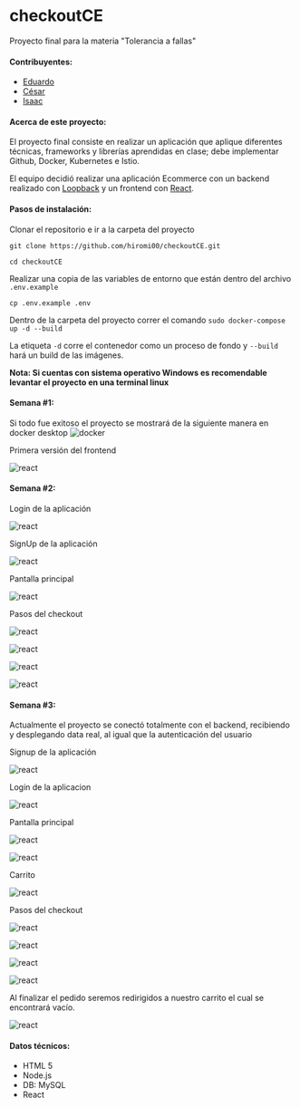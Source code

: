 # checkoutCE

Proyecto final para la materia "Tolerancia a fallas"
#### Contribuyentes: 
+ [Eduardo](https://github.com/EduardoPEMA)
+ [César](https://github.com/hiromi00)
+ [Isaac](https://github.com/isaacfulcrum)

#### Acerca de este proyecto:

El proyecto final consiste en realizar un aplicación que aplique diferentes técnicas, frameworks y librerías aprendidas en clase; debe implementar Github, Docker, Kubernetes e Istio. 

El equipo decidió realizar una aplicación Ecommerce con un  backend realizado con [Loopback](https://loopback.io/) y un frontend con [React](https://es.reactjs.org/). 

#### Pasos de instalación:

Clonar el repositorio e ir a la carpeta del proyecto

`git clone https://github.com/hiromi00/checkoutCE.git`

`cd checkoutCE`

Realizar una copia de las variables de entorno que están dentro del archivo `.env.example`

`cp .env.example .env`

Dentro de la carpeta del proyecto correr el comando
`sudo docker-compose up -d --build`

La etiqueta `-d` corre el contenedor como un proceso de fondo y `--build` hará un build de las imágenes.

**Nota: Si cuentas con sistema operativo Windows es recomendable levantar el proyecto en una terminal linux**

#### Semana #1:

Si todo fue exitoso el proyecto se mostrará de la siguiente manera en docker desktop
![docker](https://github.com/hiromi00/checkoutCE/blob/main/assets/containers.png?raw=true "Docker")

Primera versión del frontend

![react](https://github.com/hiromi00/checkoutCE/blob/main/assets/frontendv1.png?raw=true"React")

#### Semana #2:

Login de la aplicación

![react](https://github.com/hiromi00/checkoutCE/blob/main/assets/login.PNG?raw=true"Login")

SignUp de la aplicación

![react](https://github.com/hiromi00/checkoutCE/blob/main/assets/signup.PNG?raw=true"SignUp")

Pantalla principal

![react](https://github.com/hiromi00/checkoutCE/blob/main/assets/carrito.PNG?raw=true"Dashboard")

Pasos del checkout

![react](https://github.com/hiromi00/checkoutCE/blob/main/assets/checkout1.PNG?raw=true"Checkout")

![react](https://github.com/hiromi00/checkoutCE/blob/main/assets/checkout2.PNG?raw=true"Checkout")

![react](https://github.com/hiromi00/checkoutCE/blob/main/assets/checkout3.PNG?raw=true"Checkout")

![react](https://github.com/hiromi00/checkoutCE/blob/main/assets/checkout4.PNG?raw=true"Checkout")
#### Semana #3:

Actualmente el proyecto se conectó totalmente con el backend, recibiendo y desplegando data real, al igual que la autenticación del usuario

Signup de la aplicación

![react](https://github.com/hiromi00/checkoutCE/blob/main/assets/week%20%233/signup.PNG?raw=true"SignUp")

Login de la aplicacion

![react](https://github.com/hiromi00/checkoutCE/blob/main/assets/week%20%233/login.PNG?raw=true"Login")

Pantalla principal

![react](https://github.com/hiromi00/checkoutCE/blob/main/assets/week%20%233/dashboard.PNG?raw=true"Dashboard")

![react](https://github.com/hiromi00/checkoutCE/blob/main/assets/week%20%233/cartAdd.PNG?raw=true"Dashboard")

Carrito

![react](https://github.com/hiromi00/checkoutCE/blob/main/assets/week%20%233/shopCart.PNG?raw=true"Carrito")

Pasos del checkout

![react](https://github.com/hiromi00/checkoutCE/blob/main/assets/week%20%233/checkout1.PNG?raw=true"Checkout")

![react](https://github.com/hiromi00/checkoutCE/blob/main/assets/week%20%233/checkout2.PNG?raw=true"Checkout")

![react](https://github.com/hiromi00/checkoutCE/blob/main/assets/week%20%233/Checkout3.PNG?raw=true"Checkout")

![react](https://github.com/hiromi00/checkoutCE/blob/main/assets/week%20%233/pedido.PNG?raw=true"Checkout")

Al finalizar el pedido seremos redirigidos a nuestro carrito el cual se encontrará vacío.

![react](https://github.com/hiromi00/checkoutCE/blob/main/assets/week%20%233/emptyCart.PNG?raw=true"Carrito")




#### Datos técnicos:

- HTML 5
- Node.js
- DB: MySQL
- React
